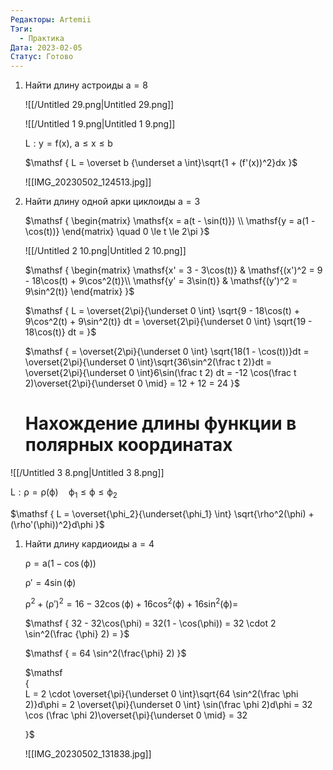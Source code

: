 ```yaml
---
Редакторы: Artemii
Тэги:
  - Практика
Дата: 2023-02-05
Статус: Готово
---
```

1. Найти длину астроиды $\mathsf{a = 8}$
    
    ![[/Untitled 29.png|Untitled 29.png]]
    
    ![[/Untitled 1 9.png|Untitled 1 9.png]]
    
    $\mathsf  
    {  
    L: y = f(x),\ a \le x \le b  
    }$
    
    $\mathsf  
    {  
    L = \overset b {\underset a \int}\sqrt{1 + (f'(x))^2}dx  
    }$
    
    ![[IMG_20230502_124513.jpg]]
    
2. Найти длину одной арки циклоиды $\mathsf{a = 3}$
    
    $\mathsf  
    {  
    \begin{matrix}  
    \mathsf{x = a(t - \sin(t)}) \\  
    \mathsf{y = a(1 - \cos(t))}  
    \end{matrix}  
    \quad 0 \le t \le 2\pi  
    }$
    
    ![[/Untitled 2 10.png|Untitled 2 10.png]]
    
    $\mathsf  
    {  
    \begin{matrix}  
    \mathsf{x' = 3 - 3\cos(t)} & \mathsf{(x')^2 = 9 - 18\cos(t) + 9\cos^2(t)}\\  
    \mathsf{y' = 3\sin(t)} & \mathsf{(y')^2 = 9\sin^2(t)}  
    \end{matrix}  
    }$
    
    $\mathsf  
    {  
    L = \overset{2\pi}{\underset 0 \int} \sqrt{9 - 18\cos(t) + 9\cos^2(t) + 9\sin^2(t)} dt = \overset{2\pi}{\underset 0 \int} \sqrt{19 - 18\cos(t)} dt =  
    }$
    
    $\mathsf  
    {  
    = \overset{2\pi}{\underset 0 \int} \sqrt{18(1 - \cos(t))}dt = \overset{2\pi}{\underset 0 \int}\sqrt{36\sin^2(\frac t 2)}dt = \overset{2\pi}{\underset 0 \int}6\sin(\frac t 2) dt = -12 \cos(\frac t 2)\overset{2\pi}{\underset 0 \mid} = 12 + 12 = 24  
    }$
    
      
    
      
    
    # Нахождение длины функции в полярных координатах
    

![[/Untitled 3 8.png|Untitled 3 8.png]]

$\mathsf  
{  
L: \rho = \rho(\phi) \quad \phi_1 \le \phi \le \phi_2  
}$

$\mathsf  
{  
L = \overset{\phi_2}{\underset{\phi_1} \int} \sqrt{\rho^2(\phi) + (\rho'(\phi))^2}d\phi  
}$

1. Найти длину кардиоиды $\mathsf  
    {  
    a = 4  
    }$
    
    $\mathsf  
    {  
    \rho = a(1 -\cos(\phi))  
    }$
    
    $\mathsf  
    {  
    \rho' = 4\sin(\phi)  
    }$
    
    $\mathsf  
    {  
    \rho^2 + (\rho')^2 = 16 - 32\cos(\phi) + 16\cos^2(\phi) + 16\sin^2(\phi) =  
    }$
    
    $\mathsf  
    {  
    32 - 32\cos(\phi) = 32(1 - \cos(\phi)) = 32 \cdot 2 \sin^2(\frac {\phi} 2) =  
    }$
    
    $\mathsf  
    {  
    = 64 \sin^2(\frac{\phi} 2)  
    }$
    
    $\mathsf  
    {  
    L = 2 \cdot \overset{\pi}{\underset 0 \int}\sqrt{64 \sin^2(\frac \phi 2)}d\phi = 2 \overset{\pi}{\underset 0 \int} \sin(\frac \phi 2)d\phi = 32 \cos (\frac \phi 2)\overset{\pi}{\underset 0 \mid} = 32  
      
    }$
    
    ![[IMG_20230502_131838.jpg]]